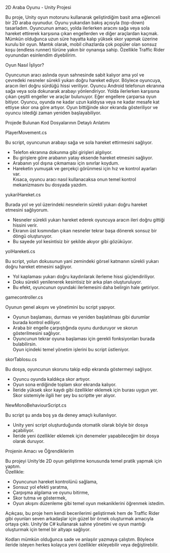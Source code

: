 2D Araba Oyunu - Unity Projesi

Bu proje, Unity oyun motorunu kullanarak geliştirdiğim basit ama eğlenceli bir 2D araba oyunudur. Oyunu yukarıdan bakış açısıyla (top-down) tasarladım. Oyuncunun amacı, yolda ilerlerken aracını sağa veya sola hareket ettirerek karşısına çıkan engellerden ve diğer araçlardan kaçmak. Mümkün olduğunca uzun süre hayatta kalıp yüksek skor yapmak üzerine kurulu bir oyun. Mantık olarak, mobil cihazlarda çok popüler olan sonsuz koşu (endless runner) türüne yakın bir oynanışa sahip. Özellikle Traffic Rider oyunundan esinlendim diyebilirim.

Oyun Nasıl İşliyor?

Oyuncunun aracı aslında oyun sahnesinde sabit kalıyor ama yol ve çevredeki nesneler sürekli yukarı doğru hareket ediyor. Böylece oyuncuya, aracın ileri doğru sürdüğü hissi veriliyor. Oyuncu Android telefonun ekranına sağa veya sola dokunarak arabayı yönlendiriyor. Yolda ilerlerken karşısına çıkan çeşitli engeller ve araçlar bulunuyor. Eğer engellere çarparsa oyun bitiyor. Oyuncu, oyunda ne kadar uzun kaldıysa veya ne kadar mesafe kat ettiyse skor ona göre artıyor. Oyun bittiğinde skor ekranda gösteriliyor ve oyuncu istediği zaman yeniden başlayabiliyor.

Projede Bulunan Kod Dosyalarının Detaylı Anlatımı

PlayerMovement.cs

Bu script, oyuncunun arabayı sağa ve sola hareket ettirmesini sağlıyor.  
- Telefon ekranına dokunma gibi girişleri algılıyor.  
- Bu girişlere göre arabanın yatay eksende hareket etmesini sağlıyor.  
- Arabanın yol dışına çıkmaması için sınırlar koydum.  
- Hareketin yumuşak ve gerçekçi görünmesi için hız ve kontrol ayarları var.  
Kısaca, oyuncu aracı nasıl kullanacaksa onun temel kontrol mekanizmasını bu dosyada yazdım.

 yukariHareket.cs

Burada yol ve yol üzerindeki nesnelerin sürekli yukarı doğru hareket etmesini sağlıyorum.  
- Nesneler sürekli yukarı hareket ederek oyuncuya aracın ileri doğru gittiği hissini verir.  
- Ekranın üst kısmından çıkan nesneler tekrar başa dönerek sonsuz bir döngü oluşturuyor.  
- Bu sayede yol kesintisiz bir şekilde akıyor gibi gözüküyor.

yolHareketi.cs

Bu script, yolun dokusunun yani zemindeki görsel katmanın sürekli yukarı doğru hareket etmesini sağlıyor.  
- Yol kaplaması yukarı doğru kaydırılarak ilerleme hissi güçlendiriliyor.  
- Doku sürekli yenilenerek kesintisiz bir arka plan oluşturuluyor.  
- Bu efekt, oyuncunun oyundaki ilerlemesini daha belirgin hale getiriyor.

gamecontroller.cs

Oyunun genel akışını ve yönetimini bu script yapıyor.  
- Oyunun başlaması, durması ve yeniden başlatılması gibi durumlar burada kontrol ediliyor.  
- Araba bir engelle çarpıştığında oyunu durduruyor ve skorun gösterilmesini sağlıyor.  
- Oyuncunun tekrar oyuna başlaması için gerekli fonksiyonları burada bulabilirsin.  
Oyun içindeki temel yönetim işlerini bu script üstleniyor.

skorTablosu.cs

Bu dosya, oyuncunun skorunu takip edip ekranda göstermeyi sağlıyor.  
- Oyuncu oyunda kaldıkça skor artıyor.  
- Oyun sona erdiğinde toplam skor ekranda kalıyor.  
- İleride yüksek skor kaydı gibi özellikler eklemek için burası uygun yer.  
Skor sistemiyle ilgili her şey bu scriptte yer alıyor.

NewMonoBehaviourScript.cs

Bu script şu anda boş ya da deney amaçlı kullanılıyor.  
- Unity yeni script oluşturduğunda otomatik olarak böyle bir dosya açabiliyor.  
- İleride yeni özellikler eklemek için denemeler yapabileceğim bir dosya olarak duruyor.

Projenin Amacı ve Öğrendiklerim

Bu projeyi Unity’de 2D oyun geliştirme konusunda temel pratik yapmak için yaptım.  
Özellikle:  
- Oyuncunun hareket kontrolünü sağlama,  
- Sonsuz yol efekti yaratma,  
- Çarpışma algılama ve oyunu bitirme,  
- Skor tutma ve göstermek,  
- Oyun akışını düzenleme gibi temel oyun mekaniklerini öğrenmek istedim.

Açıkçası, bu proje hem kendi becerilerimi geliştirmek hem de Traffic Rider gibi oyunları seven arkadaşlar için güzel bir örnek oluşturmak amacıyla ortaya çıktı. Unity’de C# kullanarak sahne yönetimi ve oyun mantığı oluşturmak için temel bir altyapı sağlıyor.

Kodları mümkün olduğunca sade ve anlaşılır yazmaya çalıştım. Böylece ileride isteyen herkes kolayca yeni özellikler ekleyebilir veya değiştirebilir.
